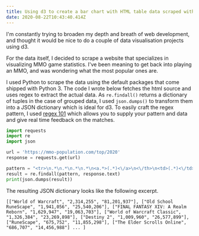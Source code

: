 ```yaml
---
title: Using d3 to create a bar chart with HTML table data scraped with Python
date: 2020-08-22T10:43:40.414Z
---
```

I'm constantly trying to broaden my depth and breath of web development, and thought it would be nice to do a couple of data visualisation projects using d3.

For the data itself, I decided to scrape a website that specializes in visualizing MMO game statistics. I've been meaning to get back into playing an MMO, and was wondering what the most popular ones are.

I used Python to scrape the data using the default packages that come shipped with Python 3. The code I wrote below fetches the html source and uses regex to extract the actual data. As `re.findall()` returns a dictionary of tuples in the case of grouped data, I used `json.dumps()` to transform them into a JSON dictionary which is ideal for d3. To easily craft the regex pattern, I used [regex 101](https://regex101.com/) which allows you to supply your pattern and data and give real time feedback on the matches. 

```python
import requests
import re
import json

url = 'https://mmo-population.com/top/2020'
response = requests.get(url)

pattern = "<tr>\n.*\n.*\n.*\n.*\n<a.*>(.*)<\/a>\n<\/th>\n<td>(.*)<\/td>\n<td>(.*)<\/td>"
result = re.findall(pattern, response.text)
print(json.dumps(result))
```

The resulting JSON dictionary looks like the following excerpt.

`[["World of Warcraft", "2,314,255", "81,201,937"], ["Old School RuneScape", "1,941,056", "25,540,206"], ["FINAL FANTASY XIV: A Realm Reborn", "1,629,947", "19,063,703"], ["World of Warcraft Classic", "1,326,384", "23,269,898"], ["Destiny 2", "1,009,960", "26,577,899"], ["RuneScape", "675,752", "11,855,298"], ["The Elder Scrolls Online", "686,707", "14,456,988"] ... ]`